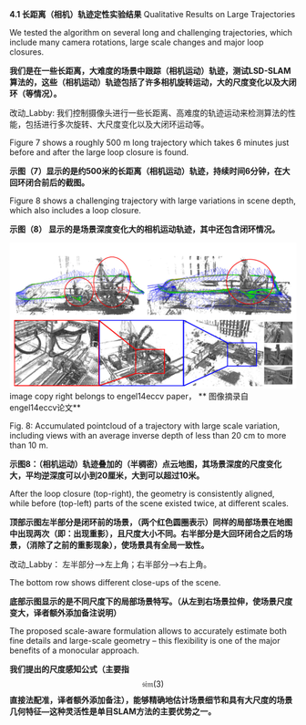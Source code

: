 **4.1 长距离（相机）轨迹定性实验结果** Qualitative Results on Large Trajectories

We tested the algorithm on several long and challenging trajectories, which include many camera rotations, large scale changes and major loop closures.

**我们是在一些长距离，大难度的场景中跟踪（相机运动）轨迹，测试LSD-SLAM算法的，这些（相机运动）轨迹包括了许多相机旋转运动，大的尺度变化以及大闭环（等情况）。**

改动\_Labby: 我们控制摄像头进行一些长距离、高难度的轨迹运动来检测算法的性能，包括进行多次旋转、大尺度变化以及大闭环运动等。

Figure 7 shows a roughly 500 m long trajectory which takes 6 minutes just before and after the large loop closure is found.

**示图（7）显示的是约500米的长距离（相机运动）轨迹，持续时间6分钟，在大回环闭合前后的截图。**

Figure 8 shows a challenging trajectory with large variations in scene depth, which also includes a loop closure.

**示图（8） 显示的是场景深度变化大的相机运动轨迹，其中还包含闭环情况。**

![](/assets/fig_8.png)image copy right belongs to engel14eccv paper， ** 图像摘录自 engel14eccv论文**

Fig. 8: Accumulated pointcloud of a trajectory with large scale variation, including views with an average inverse depth of less than 20 cm to more than 10 m.

**示图8：（相机运动）轨迹叠加的（半稠密）点云地图，其场景深度的尺度变化大，平均逆深度可以小到20厘米，大到可以超过10米。**

After the loop closure \(top-right\), the geometry is consistently aligned, while before \(top-left\) parts of the scene existed twice, at different scales.

**顶部示图左半部分是闭环前的场景，（两个红色圆圈表示）同样的局部场景在地图中出现两次（即：出现重影），且尺度大小不同。右半部分是大回环闭合之后的场景，（消除了之前的重影现象），使场景具有全局一致性。**

改动\_Labby： 左半部分——&gt;左上角；右半部分——&gt;右上角。

The bottom row shows different close-ups of the scene.

**底部示图显示的是不同尺度下的局部场景特写。（从左到右场景拉伸，使场景尺度变大，译者额外添加备注说明）**

The proposed scale-aware formulation allows to accurately estimate both fine details and large-scale geometry – this flexibility is one of the major benefits of a monocular approach.

**我们提出的尺度感知公式（主要指** $$\mathfrak{sim}(3)$$ **直接法配准，译者额外添加备注），能够精确地估计场景细节和具有大尺度的场景几何特征—这种灵活性是单目SLAM方法的主要优势之一。**

